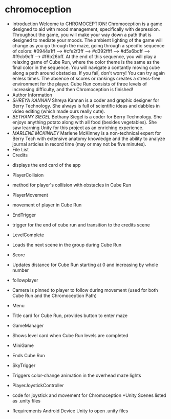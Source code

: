 # chromoception
 * Introduction
 Welcome to CHROMOCEPTION! Chromoception is a game designed to aid with mood management, specifically with depression. Throughout the game, you will make your way down a path that is designed to mediate your moods. The ambient lighting of the game will change as you go through the maze, going through a specific sequence of colors: #0944a1ff --> #cfe2f3ff --> #d392ffff --> #d5a6bdff --> #f9cb9cff --> #f6b26bff.
 At the end of this sequence, you will play a relaxing game of Cube Run, where the color theme is the same as the final color in the sequence. You will navigate a contantly moving cube along a path around obstacles. If you fail, don't worry! You can try again enless times. The absence of scores or rankings creates a stress-free environment for the player. Cube Run consists of three levels of increasing difficulty, and then Chromoception is finished!
 * Author Information
 * *SHREYA KANNAN*
 Shreya Kannan is a coder and graphic designer for Berry Technology. She always is full of scientific ideas and dabbles in video editing (which made ours really cute).
 * *BETHANY SIEGEL*
 Bethany Siegel is a coder for Berry Technology. She enjoys anything potato along with all food (besides vegetables). She saw learning Unity for this project as an enriching experience.
 * *MARLENE MCKINNEY*
 Marlene McKinney is a non-technical expert for Berry Tech with extensive anatomy knowledge and the ability to analyze journal articles in record time (may or may not be five minutes).
* File List
* Credits
- displays the end card of the app
* PlayerCollision
- method for player's collision with obstacles in Cube Run
* PlayerMovement
- movement of player in Cube Run
* EndTrigger
- trigger for the end of cube run and transition to the credits scene
* LevelComplete
- Loads the next scene in the group during Cube Run
* Score
- Updates distance for Cube Run starting at 0 and increasing by whole number
* followplayer
- Camera is pinned to player to follow during movement (used for both Cube Run and the Chromoception Path)
* Menu
- Title card for Cube Run, provides button to enter maze
* GameManager
- Shows level card when Cube Run levels are completed
* MiniGame
- Ends Cube Run
* SkyTrigger
- Triggers color-change animation in the overhead maze lights
* PlayerJoystickController
- code for joystick and movement for Chromoception
*Unity Scenes listed as .unity files
 * Requirements
 Android Device
 Unity to open .unity files
 
